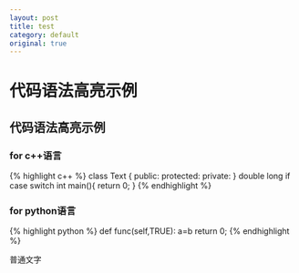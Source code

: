 ```yaml
---
layout: post
title: test
category: default
original: true
---
```


# 代码语法高亮示例
## 代码语法高亮示例
### for c++语言
{% highlight c++ %}
class Text
{
	public:
	protected:
	private:
}
double long 
if 
case
switch
int main(){	
	return 0;
}
{% endhighlight %}

### for python语言
{% highlight python %}
def func(self,TRUE):
	a=b
	return 0;
{% endhighlight %}


普通文字
